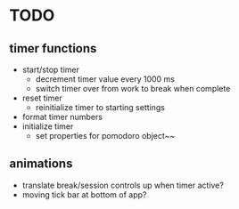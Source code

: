 # TODO

## timer functions
* start/stop timer
  * decrement timer value every 1000 ms
  * switch timer over from work to break when complete
* reset timer
  * reinitialize timer to starting settings
* format timer numbers
* initialize timer
  * set properties for pomodoro object~~

## animations
* translate break/session controls up when timer active?
* moving tick bar at bottom of app?
